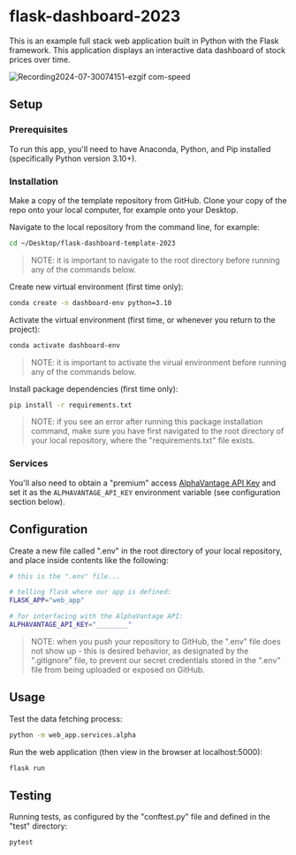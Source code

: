 # flask-dashboard-2023

This is an example full stack web application built in Python with the Flask framework. This application displays an interactive data dashboard of stock prices over time.


![Recording2024-07-30074151-ezgif com-speed](https://github.com/user-attachments/assets/0ceb4c5e-6ab6-40bf-9dec-e72f83640606)


## Setup

### Prerequisites

To run this app, you'll need to have Anaconda, Python, and Pip installed (specifically Python version 3.10+).

### Installation

Make a copy of the template repository from GitHub. Clone your copy of the repo onto your local computer, for example onto your Desktop.

Navigate to the local repository from the command line, for example:

```sh
cd ~/Desktop/flask-dashboard-template-2023
```

> NOTE: it is important to navigate to the root directory before running any of the commands below.


Create new virtual environment (first time only):

```sh
conda create -n dashboard-env python=3.10
```

Activate the virtual environment (first time, or whenever you return to the project):

```sh
conda activate dashboard-env
```

> NOTE: it is important to activate the virual environment before running any of the commands below.

Install package dependencies (first time only):

```sh
pip install -r requirements.txt
```

> NOTE: if you see an error after running this package installation command, make sure you have first navigated to the root directory of your local repository, where the "requirements.txt" file exists.

### Services

You'll also need to obtain a "premium" access [AlphaVantage API Key](https://www.alphavantage.co/support/#api-key) and set it as the `ALPHAVANTAGE_API_KEY` environment variable (see configuration section below).


## Configuration

Create a new file called ".env" in the root directory of your local repository, and place inside contents like the following:


```sh
# this is the ".env" file...

# telling flask where our app is defined:
FLASK_APP="web_app"

# for interfacing with the AlphaVantage API:
ALPHAVANTAGE_API_KEY="________"
```

> NOTE: when you push your repository to GitHub, the ".env" file does not show up - this is desired behavior, as designated by the ".gitignore" file, to prevent our secret credentials stored in the ".env" file from being uploaded or exposed on GitHub.


## Usage

Test the data fetching process:

```sh
python -m web_app.services.alpha
```

Run the web application (then view in the browser at localhost:5000):

```sh
flask run
```

## Testing

Running tests, as configured by the "conftest.py" file and defined in the "test" directory:

```sh
pytest
```
